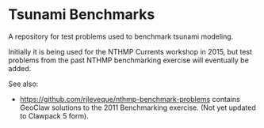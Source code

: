 # Tsunami Benchmarks

A repository for test problems used to benchmark tsunami modeling.

Initially it is being used for the NTHMP Currents workshop in 2015, but test
problems from the past NTHMP benchmarking exercise will eventually be added.

See also: 

* https://github.com/rjleveque/nthmp-benchmark-problems contains
  GeoClaw solutions to the 2011 Benchmarking exercise. 
  (Not yet updated to Clawpack 5 form).

